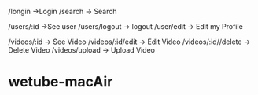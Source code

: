 /longin ->Login
/search -> Search

/users/:id ->See user
/users/logout  -> logout
/user/edit -> Edit my Profile

/videos/:id -> See Video
/videos/:id/edit -> Edit Video
/videos/:id//delete -> Delete Video
/videos/upload -> Upload Video
# wetube-macAir
